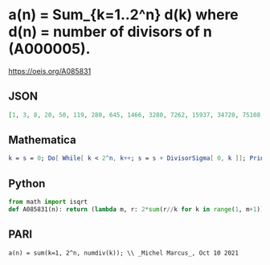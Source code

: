 # a\(n\) \= Sum\_\{k\=1\.\.2^n\} d\(k\) where d\(n\) \= number of divisors of n \(A000005\)\.
https://oeis.org/A085831
## JSON
```JSON
[1, 3, 8, 20, 50, 119, 280, 645, 1466, 3280, 7262, 15937, 34720, 75108, 161552, 345785, 736974, 1564762, 3311206, 6985780, 14698342, 30850276, 64607782, 135030018, 281689074, 586636098, 1219788256, 2532608855, 5251282902, 10874696106, 22493653324, 46475828418]
```
## Mathematica
```Mathematica
k = s = 0; Do[ While[ k < 2^n, k++; s = s + DivisorSigma[ 0, k ]]; Print[s], {n, 0, 29} ]
```
## Python
```Python
from math import isqrt
def A085831(n): return (lambda m, r: 2*sum(r//k for k in range(1, m+1))-m*m)(isqrt(2**n),2**n) # _Chai Wah Wu_, Oct 08 2021
```
## PARI
```PARI
a(n) = sum(k=1, 2^n, numdiv(k)); \\ _Michel Marcus_, Oct 10 2021
```
